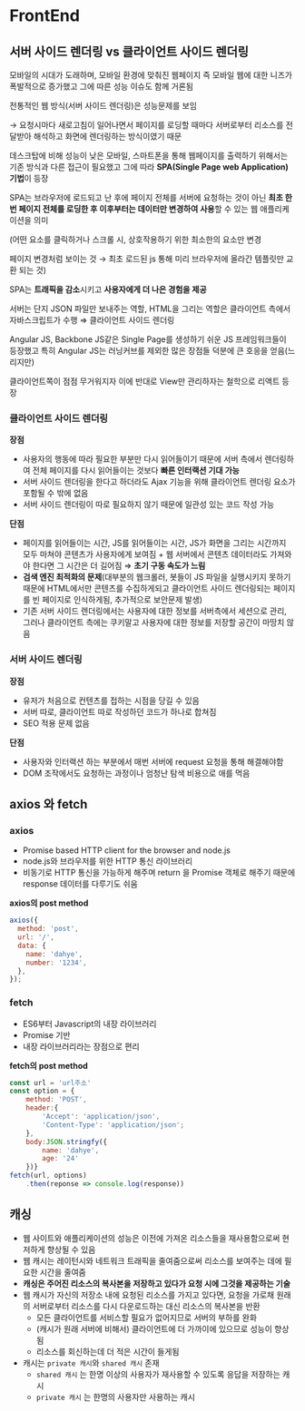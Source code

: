 # FrontEnd

## 서버 사이드 렌더링 vs 클라이언트 사이드 렌더링

모바일의 시대가 도래하며, 모바일 환경에 맞춰진 웹페이지 즉 모바일 웹에 대한 니즈가 폭발적으로 증가했고 그에 따른 성능 이슈도 함께 거론됨

전통적인 웹 방식(서버 사이드 렌더링)은 성능문제를 보임

→ 요청시마다 새로고침이 일어나면서 페이지를 로딩할 때마다 서버로부터 리소스를 전달받아 해석하고 화면에 렌더링하는 방식이였기 때문

데스크탑에 비해 성능이 낮은 모바일, 스마트폰을 통해 웹페이지를 출력하기 위해서는 기존 방식과 다른 접근이 필요했고 그에 따라 **SPA(Single Page web Application) 기법**이 등장

SPA는 브라우저에 로드되고 난 후에 페이지 전체를 서버에 요청하는 것이 아닌 **최초 한번 페이지 전체를 로딩한 후 이후부터는 데이터만 변경하여 사용**할 수 있는 웹 애플리케이션을 의미

(어떤 요소를 클릭하거나 스크롤 시, 상호작용하기 위한 최소한의 요소만 변경

페이지 변경처럼 보이는 것 → 최초 로드된 js 통해 미리 브라우저에 올라간 템플릿만 교환 되는 것)

SPA는 **트래픽을 감소**시키고 **사용자에게 더 나은 경험을 제공**

서버는 단지 JSON 파일만 보내주는 역할, HTML을 그리는 역할은 클라이언트 측에서 자바스크립트가 수행 ⇒ 클라이언트 사이드 렌더링

Angular JS, Backbone JS같은 Single Page를 생성하기 쉬운 JS 프레임워크들이 등장했고 특히 Angular JS는 러닝커브를 제외한 많은 장점들 덕분에 큰 호응을 얻음(느리지만)

클라이언트쪽이 점점 무거워지자 이에 반대로 View만 관리하자는 철학으로 리액트 등장

### 클라이언트 사이드 렌더링

**장점**

- 사용자의 행동에 따라 필요한 부분만 다시 읽어들이기 때문에 서버 측에서 렌더링하여 전체 페이지를 다시 읽어들이는 것보다 **빠른 인터랙션 기대 가능**
- 서버 사이드 렌더링을 한다고 하더라도 Ajax 기능을 위해 클라이언트 렌더링 요소가 포함될 수 밖에 없음
- 서버 사이드 렌더링이 따로 필요하지 않기 때문에 일관성 있는 코드 작성 가능

**단점**

- 페이지를 읽어들이는 시간, JS를 읽어들이는 시간, JS가 화면을 그리는 시간까지 모두 마쳐야 콘텐츠가 사용자에게 보여짐 + 웹 서버에서 콘텐츠 데이터라도 가져와야 한다면 그 시간은 더 길어짐 ⇒ **초기 구동 속도가 느림**
- **검색 엔진 최적화의 문제**(대부분의 웹크롤러, 봇들이 JS 파일을 실행시키지 못하기 때문에 HTML에서만 콘텐츠를 수집하게되고 클라이언트 사이드 렌더링되는 페이지를 빈 페이지로 인식하게됨, 추가적으로 보안문제 발생)
- 기존 서버 사이드 렌더링에서는 사용자에 대한 정보를 서버측에서 세션으로 관리, 그러나 클라이언트 측에는 쿠키말고 사용자에 대한 정보를 저장할 공간이 마땅치 않음

### 서버 사이드 렌더링

**장점**

- 유저가 처음으로 컨텐츠를 접하는 시점을 당길 수 있음
- 서버 따로, 클라이언트 따로 작성하던 코드가 하나로 합쳐짐
- SEO 적용 문제 없음

**단점**

- 사용자와 인터랙션 하는 부분에서 매번 서버에 request 요청을 통해 해결해야함
- DOM 조작에서도 요청하는 과정이나 엄청난 탐색 비용으로 애를 먹음

## axios 와 fetch

### axios

- Promise based HTTP client for the browser and node.js
- node.js와 브라우저를 위한 HTTP 통신 라이브러리
- 비동기로 HTTP 통신을 가능하게 해주며 return 을 Promise 객체로 해주기 때문에 response 데이터를 다루기도 쉬움

**axios의 post method**

```jsx
axios({
  method: 'post',
  url: '/',
  data: {
    name: 'dahye',
    number: '1234',
  },
});
```

### fetch

- ES6부터 Javascript의 내장 라이브러리
- Promise 기반
- 내장 라이브러리라는 장점으로 편리

**fetch의 post method**

```jsx
const url = 'url주소'
const option = {
	method: 'POST',
	header:{
		'Accept': 'application/json',
		'Content-Type': 'application/json';
	},
	body:JSON.stringfy({
		name: 'dahye',
		age: '24'
	})}
fetch(url, options)
	.then(reponse => console.log(response))
```

## 캐싱

- 웹 사이트와 애플리케이션의 성능은 이전에 가져온 리소스들을 재사용함으로써 현저하게 향상될 수 있음
- 웹 캐시는 레이턴시와 네트워크 트래픽을 줄여줌으로써 리소스를 보여주는 데에 필요한 시간을 줄여줌
- **캐싱은 주어진 리소스의 복사본을 저장하고 있다가 요청 시에 그것을 제공하는 기술**
- 웹 캐시가 자신의 저장소 내에 요청된 리소스를 가지고 있다면, 요청을 가로채 원래의 서버로부터 리소스를 다시 다운로드하는 대신 리소스의 복사본을 반환
  - 모든 클라이언트를 서비스할 필요가 없어지므로 서버의 부하를 완화
  - (캐시가 원래 서버에 비해서) 클라이언트에 더 가까이에 있으므로 성능이 향상됨
  - 리소스를 회신하는데 더 적은 시간이 들게됨
- 캐시는 `private 캐시`와 `shared 캐시` 존재
  - `shared 캐시` 는 한명 이상의 사용자가 재사용할 수 있도록 응답을 저장하는 캐시
  - `private 캐시` 는 한명의 사용자만 사용하는 캐시
